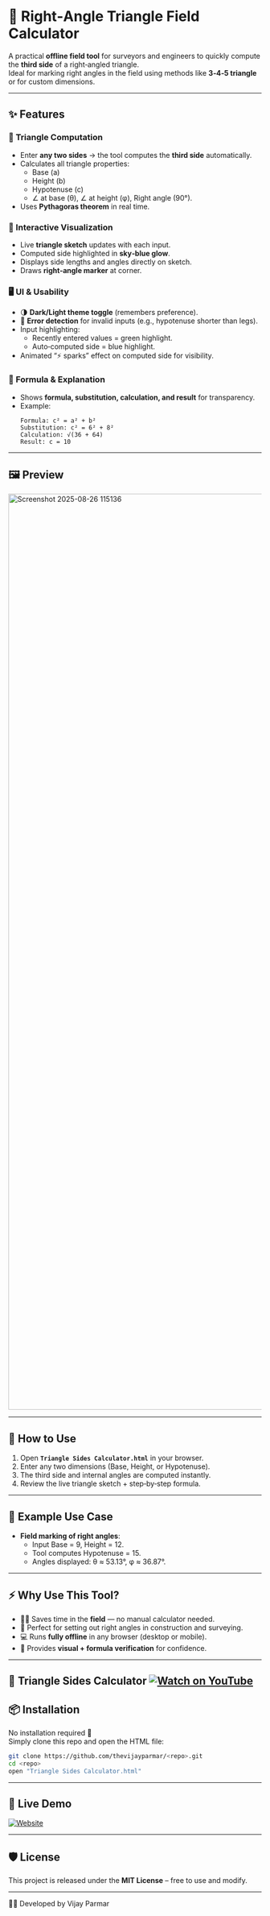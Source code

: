 # 📐 Right‑Angle Triangle Field Calculator

A practical **offline field tool** for surveyors and engineers to quickly compute the **third side** of a right‑angled triangle.  
Ideal for marking right angles in the field using methods like **3‑4‑5 triangle** or for custom dimensions.  

---

## ✨ Features

### 🧮 Triangle Computation
- Enter **any two sides** → the tool computes the **third side** automatically.  
- Calculates all triangle properties:  
  - Base (a)  
  - Height (b)  
  - Hypotenuse (c)  
  - ∠ at base (θ), ∠ at height (φ), Right angle (90°).  
- Uses **Pythagoras theorem** in real time.  

### 🎨 Interactive Visualization
- Live **triangle sketch** updates with each input.  
- Computed side highlighted in **sky‑blue glow**.  
- Displays side lengths and angles directly on sketch.  
- Draws **right‑angle marker** at corner.  

### 🖥️ UI & Usability
- 🌗 **Dark/Light theme toggle** (remembers preference).  
- 🚦 **Error detection** for invalid inputs (e.g., hypotenuse shorter than legs).  
- Input highlighting:  
  - Recently entered values = green highlight.  
  - Auto‑computed side = blue highlight.  
- Animated “⚡ sparks” effect on computed side for visibility.  

### 📑 Formula & Explanation
- Shows **formula, substitution, calculation, and result** for transparency.  
- Example:  
  ```text
  Formula: c² = a² + b²
  Substitution: c² = 6² + 8²
  Calculation: √(36 + 64)
  Result: c = 10
  ```

---

## 🖼️ Preview
<img width="1978" height="1819" alt="Screenshot 2025-08-26 115136" src="https://github.com/user-attachments/assets/31737c9e-71b8-4a6a-80a4-3090b52b3415" />


---

## 🚀 How to Use
1. Open **`Triangle Sides Calculator.html`** in your browser.  
2. Enter any two dimensions (Base, Height, or Hypotenuse).  
3. The third side and internal angles are computed instantly.  
4. Review the live triangle sketch + step‑by‑step formula.  

---

## 📄 Example Use Case
- **Field marking of right angles**:  
  - Input Base = 9, Height = 12.  
  - Tool computes Hypotenuse = 15.  
  - Angles displayed: θ ≈ 53.13°, φ ≈ 36.87°.  

---

## ⚡ Why Use This Tool?
- 🧑‍💼 Saves time in the **field** — no manual calculator needed.  
- 📐 Perfect for setting out right angles in construction and surveying.  
- 💻 Runs **fully offline** in any browser (desktop or mobile).  
- 🎯 Provides **visual + formula verification** for confidence.  
_________
🔺 Triangle Sides Calculator
[![Watch on YouTube](https://img.youtube.com/vi/rlPOWMtm_5Q/0.jpg)](https://youtube.com/shorts/rlPOWMtm_5Q?feature=share) 
---

## 📦 Installation
No installation required 🎉  
Simply clone this repo and open the HTML file:

```bash
git clone https://github.com/thevijayparmar/<repo>.git
cd <repo>
open "Triangle Sides Calculator.html"
```

---

## 🔗 Live Demo
[![Website](https://img.shields.io/badge/🌐_Visit_BGol.in-2E69FF?style=for-the-badge&logo=google-chrome&logoColor=white)](https://www.bgol.in)

---

## 🛡️ License
This project is released under the **MIT License** – free to use and modify.  

---

👨‍💻 Developed by Vijay Parmar
